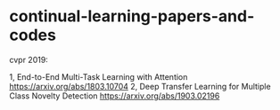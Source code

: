 # continual-learning-papers-and-codes

cvpr 2019:

1, End-to-End Multi-Task Learning with Attention
    https://arxiv.org/abs/1803.10704
2, Deep Transfer Learning for Multiple Class Novelty Detection
    https://arxiv.org/abs/1903.02196
